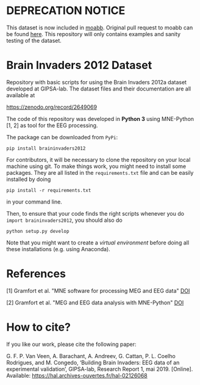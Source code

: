 # DEPRECATION NOTICE

This dataset is now included in [moabb](https://github.com/NeuroTechX/moabb).
Original pull request to moabb can be found [here](https://github.com/NeuroTechX/moabb/pull/283).
This repository will only contains examples and sanity testing of the dataset.

# Brain Invaders 2012 Dataset

Repository with basic scripts for using the Brain Invaders 2012a dataset developed at GIPSA-lab. The dataset files and their documentation are all available at 

https://zenodo.org/record/2649069

The code of this repository was developed in **Python 3** using MNE-Python [1, 2] as tool for the EEG processing.

The package can be downloaded from `PyPi`:

```
pip install braininvaders2012
```

For contributors, it will be necessary to clone the repository on your local machine using git. To make things work, you might need to install some packages. They are all listed in the `requirements.txt` file and can be easily installed by doing

```
pip install -r requirements.txt
```

in your command line. 

Then, to ensure that your code finds the right scripts whenever you do `import braininvaders2012`, you should also do

```
python setup.py develop
```

Note that you might want to create a *virtual environment* before doing all these installations (e.g. using Anaconda).

# References

[1] Gramfort et al. "MNE software for processing MEG and EEG data" [DOI](https://doi.org/10.1016/j.neuroimage.2013.10.027)

[2] Gramfort et al. "MEG and EEG data analysis with MNE-Python" [DOI](https://doi.org/10.3389/fnins.2013.00267)

# How to cite?

If you like our work, please cite the following paper:

G. F. P. Van Veen, A. Barachant, A. Andreev, G. Cattan, P. L. Coelho Rodrigues, and M. Congedo, ‘Building Brain Invaders: EEG data of an experimental validation’, GIPSA-lab, Research Report 1, mai 2019. [Online]. Available: https://hal.archives-ouvertes.fr/hal-02126068
